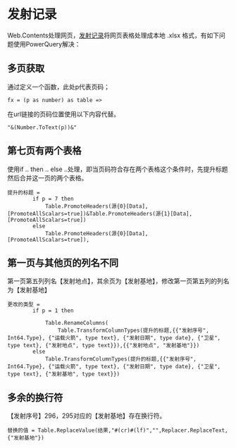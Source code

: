 # 发射记录

Web.Contents处理网页，[发射记录](http://www.spacechina.com/n25/n142/n152/n657792/)将网页表格处理成本地 .xlsx 格式，有如下问题使用PowerQuery解决：

## 多页获取

通过定义一个函数，此处p代表页码；

```
fx = (p as number) as table =>
```

在url链接的页码位置使用以下内容代替。

```
"&(Number.ToText(p))&"
```

## 第七页有两个表格

使用if .. then .. else ..处理，即当页码符合存在两个表格这个条件时，先提升标题然后合并这一页的两个表格。

```
提升的标题 =
        if p = 7 then 
            Table.PromoteHeaders(源{0}[Data], [PromoteAllScalars=true])&Table.PromoteHeaders(源{1}[Data], [PromoteAllScalars=true])
        else 
            Table.PromoteHeaders(源{0}[Data], [PromoteAllScalars=true]),
```

## 第一页与其他页的列名不同

第一页第五列列名【发射地点】，其余页为【发射基地】，修改第一页第五列的列名为【发射基地】

```
更改的类型 = 
        if p = 1 then
            
            Table.RenameColumns(
                Table.TransformColumnTypes(提升的标题,{{"发射序号", Int64.Type}, {"运载火箭", type text}, {"发射日期", type date}, {"卫星", type text}, {"发射地点", type text}}),{{"发射地点", "发射基地"}})
        else 
            Table.TransformColumnTypes(提升的标题,{{"发射序号", Int64.Type}, {"运载火箭", type text}, {"发射日期", type date}, {"卫星", type text}, {"发射基地", type text}})
```

## 多余的换行符

【发射序号】296，295对应的【发射基地】存在换行符。

```
替换的值 = Table.ReplaceValue(结果,"#(cr)#(lf)","",Replacer.ReplaceText,{"发射基地"})
```


